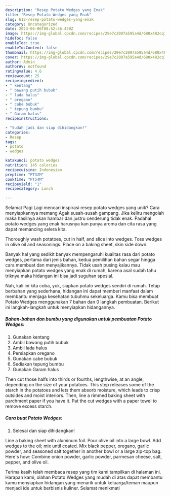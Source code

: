 ```yaml
---
description: "Resep Potato Wedges yang Enak"
title: "Resep Potato Wedges yang Enak"
slug: 612-resep-potato-wedges-yang-enak
category: Uncategorized
date: 2023-06-06T08:52:56.450Z
image: https://img-global.cpcdn.com/recipes/29e7c2097a595a4d/680x482cq70/potato-wedges-foto-resep-utama.jpg
hideToc: false
enableToc: true
enableTocContent: false
thumbnail: https://img-global.cpcdn.com/recipes/29e7c2097a595a4d/680x482cq70/potato-wedges-foto-resep-utama.jpg
cover: https://img-global.cpcdn.com/recipes/29e7c2097a595a4d/680x482cq70/potato-wedges-foto-resep-utama.jpg
author: Admin
authorAv: notfound
ratingvalue: 4.6
reviewcount: 25
recipeingredient:
- " kentang"
- " bawang putih bubuk"
- " lada halus"
- " oregano"
- " cabe bubuk"
- " tepung bumbu"
- " Garam halus"
recipeinstructions:

- "Sudah jadi dan siap dihidangkan!"
categories:
- Resep
tags:
- potato
- wedges

katakunci: potato wedges 
nutrition: 145 calories
recipecuisine: Indonesian
preptime: "PT32M"
cooktime: "PT54M"
recipeyield: "1"
recipecategory: Lunch

---
```



Selamat Pagi Lagi mencari inspirasi resep potato wedges yang unik? Cara menyiapkannya memang Agak susah-susah gampang. Jika keliru mengolah maka hasilnya akan hambar dan justru cenderung tidak enak. Padahal potato wedges yang enak harusnya kan punya aroma dan cita rasa yang dapat memancing selera kita.


Thoroughly wash potatoes, cut in half, and slice into wedges. Toss wedges in olive oil and seasonings. Place on a baking sheet, skin side down.

Banyak hal yang sedikit banyak mempengaruhi kualitas rasa dari potato wedges, pertama dari jenis bahan, kedua pemilihan bahan segar hingga cara membuat dan menyajikannya. Tidak usah pusing kalau mau menyiapkan potato wedges yang enak di rumah, karena asal sudah tahu triknya maka hidangan ini bisa jadi suguhan spesial.


Nah, kali ini kita coba, yuk, siapkan potato wedges sendiri di rumah. Tetap berbahan yang sederhana, hidangan ini dapat memberi manfaat dalam membantu menjaga kesehatan tubuhmu sekeluarga. Kamu bisa membuat Potato Wedges menggunakan 7 bahan dan 0 langkah pembuatan. Berikut ini langkah-langkah untuk menyiapkan hidangannya.

<!--inarticleads1-->

##### Bahan-bahan dan bumbu yang digunakan untuk pembuatan Potato Wedges:

1. Gunakan  kentang
1. Ambil  bawang putih bubuk
1. Ambil  lada halus
1. Persiapkan  oregano
1. Gunakan  cabe bubuk
1. Sediakan  tepung bumbu
1. Gunakan  Garam halus


Then cut those halfs into thirds or fourths, lengthwise, at an angle, depending on the size of your potatoes. This step releases some of the starch in the potatoes and lets them absorb moisture, which leads to crisp outsides and moist interiors. Then, line a rimmed baking sheet with parchment paper if you have it. Pat the cut wedges with a paper towel to remove excess starch. 

<!--inarticleads2-->

##### Cara buat Potato Wedges:


1. Selesai dan siap dihidangkan!

Line a baking sheet with aluminum foil. Pour olive oil into a large bowl. Add wedges to the oil; mix until coated. Mix black pepper, oregano, garlic powder, and seasoned salt together in another bowl or a large zip-top bag. Here&#39;s how: Combine onion powder, garlic powder, parmesan cheese, salt, pepper, and olive oil. 

Terima kasih telah membaca resep yang tim kami tampilkan di halaman ini. Harapan kami, olahan Potato Wedges yang mudah di atas dapat membantu kamu menyiapkan hidangan yang menarik untuk keluarga/teman maupun menjadi ide untuk berbisnis kuliner. Selamat menikmati
